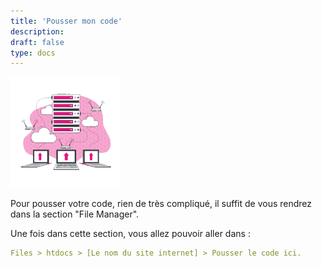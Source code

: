 ```yaml
---
title: 'Pousser mon code'
description:
draft: false
type: docs
---
```


<img src="./cdc-illustration-pousser-mon-code.png" alt="Pousser mon code" style="width: 35%;">

Pour pousser votre code, rien de très compliqué, il suffit de vous rendrez dans la section "File Manager".

Une fois dans cette section, vous allez pouvoir aller dans :

```yaml
Files > htdocs > [Le nom du site internet] > Pousser le code ici.
```
